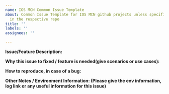 ```yaml
---
name: IOS MCN Common Issue Template
about: Common Issue Template for IOS MCN github projects unless specified
  in the respective repo
title: ''
labels: ''
assignees: ''

---
```


**Issue/Feature Description:**

**Why this issue to fixed / feature is needed(give scenarios or use cases):**

**How to reproduce, in case of a bug:**

**Other Notes /  Environment Information: (Please give the env information, log link or any useful information for this issue)**
